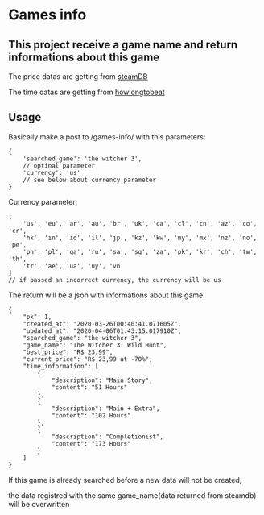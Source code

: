 # Games info
## This project receive a game name and return informations about this game 

The price datas are getting from [steamDB](https://steamdb.info/)

The time datas are getting from [howlongtobeat](https://howlongtobeat.com/)

## Usage

Basically make a post to /games-info/ with this parameters:

```
{
    'searched_game': 'the witcher 3',
    // optinal parameter
    'currency': 'us'
    // see below about currency parameter
}
```
Currency parameter: 
```
[
    'us', 'eu', 'ar', 'au', 'br', 'uk', 'ca', 'cl', 'cn', 'az', 'co', 'cr',
    'hk', 'in', 'id', 'il', 'jp', 'kz', 'kw', 'my', 'mx', 'nz', 'no', 'pe',
    'ph', 'pl', 'qa', 'ru', 'sa', 'sg', 'za', 'pk', 'kr', 'ch', 'tw', 'th',
    'tr', 'ae', 'ua', 'uy', 'vn'
]
// if passed an incorrect currency, the currency will be us
```


The return will be a json with informations about this game:
```
{
    "pk": 1,
    "created_at": "2020-03-26T00:40:41.071605Z",
    "updated_at": "2020-04-06T01:43:15.017910Z",
    "searched_game": "the witcher 3",
    "game_name": "The Witcher 3: Wild Hunt",
    "best_price": "R$ 23,99",
    "current_price": "R$ 23,99 at -70%",
    "time_information": [
        {
            "description": "Main Story",
            "content": "51 Hours"
        },
        {
            "description": "Main + Extra",
            "content": "102 Hours"
        },
        {
            "description": "Completionist",
            "content": "173 Hours"
        }
    ]
}
```

If this game is already searched before a new data will not be created,

the data registred with the same game_name(data returned from steamdb) will be overwritten
